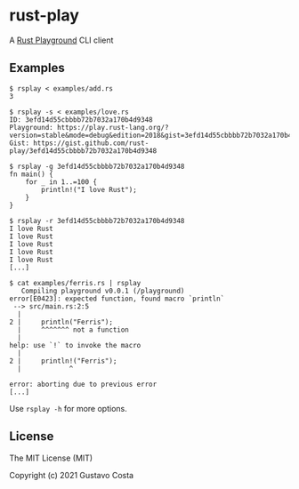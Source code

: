 # rust-play

A [Rust Playground](https://play.rust-lang.org/) CLI client

## Examples

```
$ rsplay < examples/add.rs
3
```

```
$ rsplay -s < examples/love.rs
ID: 3efd14d55cbbbb72b7032a170b4d9348
Playground: https://play.rust-lang.org/?version=stable&mode=debug&edition=2018&gist=3efd14d55cbbbb72b7032a170b4d9348
Gist: https://gist.github.com/rust-play/3efd14d55cbbbb72b7032a170b4d9348
```

```
$ rsplay -g 3efd14d55cbbbb72b7032a170b4d9348
fn main() {
    for _ in 1..=100 {
        println!("I love Rust");
    }
}
```

```
$ rsplay -r 3efd14d55cbbbb72b7032a170b4d9348
I love Rust
I love Rust
I love Rust
I love Rust
I love Rust
[...]
```

```
$ cat examples/ferris.rs | rsplay
   Compiling playground v0.0.1 (/playground)
error[E0423]: expected function, found macro `println`
 --> src/main.rs:2:5
  |
2 |     println("Ferris");
  |     ^^^^^^^ not a function
  |
help: use `!` to invoke the macro
  |
2 |     println!("Ferris");
  |            ^

error: aborting due to previous error
[...]
```

Use `rsplay -h` for more options.

## License

The MIT License (MIT)

Copyright (c) 2021 Gustavo Costa
